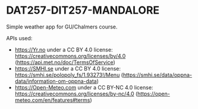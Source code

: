 # DAT257-DIT257-MANDALORE

Simple weather app for GU/Chalmers course.

APIs used:
- https://Yr.no under a CC BY 4.0 license: https://creativecommons.org/licenses/by/4.0 (https://api.met.no/doc/TermsOfService)
- https://SMHI.se under a CC BY 4.0 license: https://smhi.se/polopoly_fs/1.93273!/Menu (https://smhi.se/data/oppna-data/information-om-oppna-data)
- https://Open-Meteo.com under a CC BY-NC 4.0 license: https://creativecommons.org/licenses/by-nc/4.0 (https://open-meteo.com/en/features#terms)
